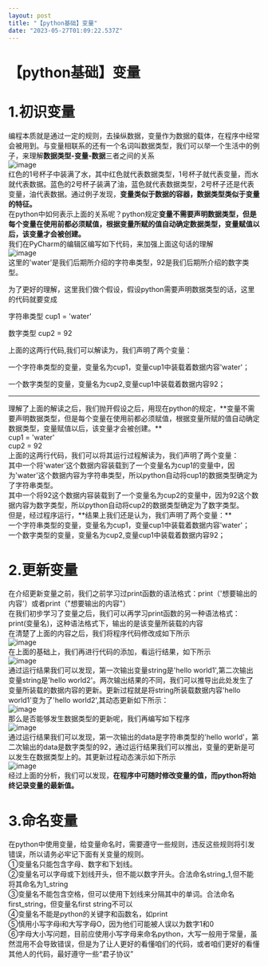 ```yaml
---
layout: post
title: "【python基础】变量"
date: "2023-05-27T01:09:22.537Z"
---
```

【python基础】变量
============

1.初识变量
======

编程本质就是通过一定的规则，去操纵数据，变量作为数据的载体，在程序中经常会被用到。与变量相联系的还有一个名词叫数据类型，我们可以举一个生活中的例子，来理解**数据类型-变量-数据**三者之间的关系  
![image](https://img2023.cnblogs.com/blog/3179433/202305/3179433-20230526182538312-1602512347.png)  
红色的1号杯子中装满了水，其中红色就代表数据类型，1号杯子就代表变量，而水就代表数据。蓝色的2号杯子装满了油，蓝色就代表数据类型，2号杯子还是代表变量，油代表数据。通过例子发现，**变量类似于数据的容器，数据类型类似于变量的特征。**  
在python中如何表示上面的关系呢？python规定**变量不需要声明数据类型，但是每个变量在使用前都必须赋值，根据变量所赋的值自动确定数据类型，变量赋值以后，该变量才会被创建。**  
我们在PyCharm的编辑区编写如下代码，来加强上面这句话的理解  
![image](https://img2023.cnblogs.com/blog/3179433/202305/3179433-20230526191105944-1388595550.png)  
这里的'water'是我们后期所介绍的字符串类型，92是我们后期所介绍的数字类型。  
  
为了更好的理解，这里我们做个假设，假设python需要声明数据类型的话，这里的代码就要变成  
  
字符串类型 cup1 = 'water'  
  
数字类型 cup2 = 92  
  
上面的这两行代码,我们可以解读为，我们声明了两个变量：  
  
一个字符串类型的变量，变量名为cup1，变量cup1中装载着数据内容'water'；  
  
一个数字类型的变量，变量名为cup2,变量cup1中装载着数据内容92；  

* * *

理解了上面的解读之后，我们抛开假设之后，用现在python的规定，\*\*变量不需要声明数据类型，但是每个变量在使用前都必须赋值，根据变量所赋的值自动确定数据类型，变量赋值以后，该变量才会被创建。\*\*  
cup1 = 'water'  
cup2 = 92  
上面的这两行代码，我们可以将其运行过程解读为，我们声明了两个变量：  
其中一个将'water'这个数据内容装载到了一个变量名为cup1的变量中，因为'water'这个数据内容为字符串类型，所以python自动将cup1的数据类型确定为了字符串类型。  
其中一个将92这个数据内容装载到了一个变量名为cup2的变量中，因为92这个数据内容为数字类型，所以python自动将cup2的数据类型确定为了数字类型。  
但是，经过程序运行，\*\*结果上我们还是认为，我们声明了两个变量：\*\*  
一个字符串类型的变量，变量名为cup1，变量cup1中装载着数据内容'water'；  
一个数字类型的变量，变量名为cup2,变量cup1中装载着数据内容92；  

2.更新变量
======

在介绍更新变量之前，我们之前学习过print函数的语法格式：print（'想要输出的内容'）或者print（"想要输出的内容"）  
在我们初步学习了变量之后，我们可以再学习print函数的另一种语法格式：print(变量名)，这种语法格式下，输出的是该变量所装载的内容  
在清楚了上面的内容之后，我们将程序代码修改成如下所示  
![image](https://img2023.cnblogs.com/blog/3179433/202305/3179433-20230526193910444-653385907.png)  
在上面的基础上，我们再进行代码的添加，看运行结果，如下所示  
![image](https://img2023.cnblogs.com/blog/3179433/202305/3179433-20230526194258305-549095221.png)  
通过运行结果我们可以发现，第一次输出变量string是'hello world1',第二次输出变量string是'hello world2'。两次输出结果的不同，我们可以推导出此处发生了变量所装载的数据内容的更新。更新过程就是将string所装载数据内容'hello world1'变为了'hello world2',其动态更新如下所示：  
![image](https://img2023.cnblogs.com/blog/3179433/202305/3179433-20230526201057321-1099220572.gif)  
那么是否能够发生数据类型的更新呢，我们再编写如下程序  
![image](https://img2023.cnblogs.com/blog/3179433/202305/3179433-20230526201909173-1098662726.png)  
通过运行结果我们可以发现，第一次输出的data是字符串类型的'hello world'，第二次输出的data是数字类型的92，通过运行结果我们可以推出，变量的更新是可以发生在数据类型上的。其更新过程动态演示如下所示  
![image](https://img2023.cnblogs.com/blog/3179433/202305/3179433-20230526203225063-541042600.gif)  
经过上面的分析，我们可以发现，**在程序中可随时修改变量的值，而python将始终记录变量的最新值。**

3.命名变量
======

在python中使用变量，给变量命名时，需要遵守一些规则，违反这些规则将引发错误，所以请务必牢记下面有关变量的规则。  
①变量名只能包含字母、数字和下划线。  
②变量名可以字母或下划线开头，但不能以数字开头。合法命名string\_1,但不能将其命名为1\_string  
③变量名不能包含空格，但可以使用下划线来分隔其中的单词。合法命名first\_string，但变量名first string不可以  
④变量名不能是python的关键字和函数名，如print  
⑤慎用小写字母i和大写字母O，因为他们可能被人误以为数字1和0  
⑥字母大小写问题，目前应使用小写字母来命名python，大写一般用于常量，虽然混用不会导致错误，但是为了让人更好的看懂咱们的代码，或者咱们更好的看懂其他人的代码，最好遵守一些“君子协议”